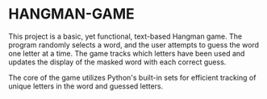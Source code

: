 # HANGMAN-GAME
This project is a basic, yet functional, text-based Hangman game. The program randomly selects a word, and the user attempts to guess the word one letter at a time. The game tracks which letters have been used and updates the display of the masked word with each correct guess.

The core of the game utilizes Python's built-in sets for efficient tracking of unique letters in the word and guessed letters.
